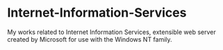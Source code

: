 # Internet-Information-Services
My works related to Internet Information Services, extensible web server created by Microsoft for use with the Windows NT family.
